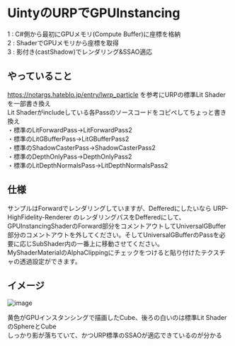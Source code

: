 # UintyのURPでGPUInstancing  
 1 : C#側から最初にGPUメモリ(Compute Buffer)に座標を格納  
 2 : ShaderでGPUメモリから座標を取得  
 3 : 影付き(castShadow)でレンダリング&SSAO適応
 
## やっていること
 https://notargs.hateblo.jp/entry/lwrp_particle を参考にURPの標準Lit Shaderを一部書き換え  
 Lit Shaderがincludeしている各Passのソースコードをコピペしてちょっと書き換え  
 ・標準のLitForwardPass→LitForwardPass2  
 ・標準のLitGBufferPass→LitGBufferPass2  
 ・標準のShadowCasterPass→ShadowCasterPass2  
 ・標準のDepthOnlyPass→DepthOnlyPass2  
 ・標準のLitDepthNormalsPass→LitDepthNormalsPass2  
 
## 仕様  
 サンプルはForwardでレンダリングしていますが、Defferedにしたいなら URP-HighFidelity-Renderer のレンダリングパスをDefferedにして、GPUInstancingShaderのForward部分をコメントアウトしてUniversalGBuffer部分のコメントアウトを外してください。そしてUniversalGBufferのPassを必要に応じSubShader内の一番上に移動させてください。  
 MyShaderMaterialのAlphaClippingにチェックをつけると貼り付けたテクスチャの透過設定ができます。  
 
## イメージ  

![image](https://user-images.githubusercontent.com/44022497/174307537-7cecb9a8-3de5-4a7b-bab9-ed6f8df23a6a.jpg)

 黄色がGPUインスタンシングで描画したCube、後ろの白いのは標準Lit ShaderのSphereとCube  
 しっかり影が落ちていて、かつURP標準のSSAOが適応できているのが分かる  